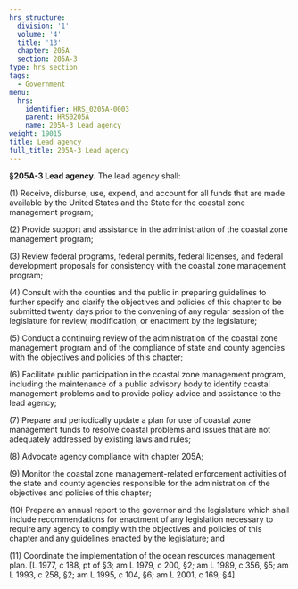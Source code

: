 ```yaml
---
hrs_structure:
  division: '1'
  volume: '4'
  title: '13'
  chapter: 205A
  section: 205A-3
type: hrs_section
tags:
  - Government
menu:
  hrs:
    identifier: HRS_0205A-0003
    parent: HRS0205A
    name: 205A-3 Lead agency
weight: 19015
title: Lead agency
full_title: 205A-3 Lead agency
---
```

**§205A-3 Lead agency.** The lead agency shall:

(1) Receive, disburse, use, expend, and account for all funds that are made available by the United States and the State for the coastal zone management program;

(2) Provide support and assistance in the administration of the coastal zone management program;

(3) Review federal programs, federal permits, federal licenses, and federal development proposals for consistency with the coastal zone management program;

(4) Consult with the counties and the public in preparing guidelines to further specify and clarify the objectives and policies of this chapter to be submitted twenty days prior to the convening of any regular session of the legislature for review, modification, or enactment by the legislature;

(5) Conduct a continuing review of the administration of the coastal zone management program and of the compliance of state and county agencies with the objectives and policies of this chapter;

(6) Facilitate public participation in the coastal zone management program, including the maintenance of a public advisory body to identify coastal management problems and to provide policy advice and assistance to the lead agency;

(7) Prepare and periodically update a plan for use of coastal zone management funds to resolve coastal problems and issues that are not adequately addressed by existing laws and rules;

(8) Advocate agency compliance with chapter 205A;

(9) Monitor the coastal zone management-related enforcement activities of the state and county agencies responsible for the administration of the objectives and policies of this chapter;

(10) Prepare an annual report to the governor and the legislature which shall include recommendations for enactment of any legislation necessary to require any agency to comply with the objectives and policies of this chapter and any guidelines enacted by the legislature; and

(11) Coordinate the implementation of the ocean resources management plan. [L 1977, c 188, pt of §3; am L 1979, c 200, §2; am L 1989, c 356, §5; am L 1993, c 258, §2; am L 1995, c 104, §6; am L 2001, c 169, §4]